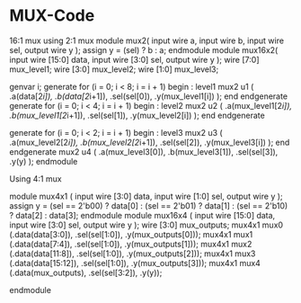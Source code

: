 # MUX-Code
16:1 mux using 2:1 mux 
module mux2(
 input wire a,
 input wire b,
 input wire sel,
 output wire y
 );
 assign y = (sel) ? b : a;
endmodule
module mux16x2(
 input wire [15:0] data,
 input wire [3:0] sel,
 output wire y
 );
 wire [7:0] mux_level1;
 wire [3:0] mux_level2;
 wire [1:0] mux_level3;

 genvar i;
 generate
 for (i = 0; i < 8; i = i + 1) begin : level1
 mux2 u1 (
 .a(data[2*i]),
 .b(data[2*i+1]),
 .sel(sel[0]), 
 .y(mux_level1[i])
 );
 end
 endgenerate
 generate
 for (i = 0; i < 4; i = i + 1) begin : level2
 mux2 u2 (
 .a(mux_level1[2*i]),
 .b(mux_level1[2*i+1]),
 .sel(sel[1]),
 .y(mux_level2[i])
 );
 end
 endgenerate

 generate
 for (i = 0; i < 2; i = i + 1) begin : level3
 mux2 u3 (
 .a(mux_level2[2*i]),
 .b(mux_level2[2*i+1]),
 .sel(sel[2]),
 .y(mux_level3[i])
 );
 end
 endgenerate
 mux2 u4 (
 .a(mux_level3[0]),
 .b(mux_level3[1]),
 .sel(sel[3]),
 .y(y)
 );
endmodule




Using 4:1 mux

module mux4x1 (
 input wire [3:0] data,
 input wire [1:0] sel,
 output wire y
);
 assign y = (sel == 2'b00) ? data[0] :
 (sel == 2'b01) ? data[1] :
 (sel == 2'b10) ? data[2] :
 data[3];
endmodule
module mux16x4 (
 input wire [15:0] data,
 input wire [3:0] sel,
 output wire y
);
 wire [3:0] mux_outputs;
 mux4x1 mux0 (.data(data[3:0]), .sel(sel[1:0]), .y(mux_outputs[0]));
 mux4x1 mux1 (.data(data[7:4]), .sel(sel[1:0]), .y(mux_outputs[1]));
 mux4x1 mux2 (.data(data[11:8]), .sel(sel[1:0]), .y(mux_outputs[2]));
 mux4x1 mux3 (.data(data[15:12]), .sel(sel[1:0]), .y(mux_outputs[3]));
 mux4x1 mux4 (.data(mux_outputs), .sel(sel[3:2]), .y(y));

endmodule
